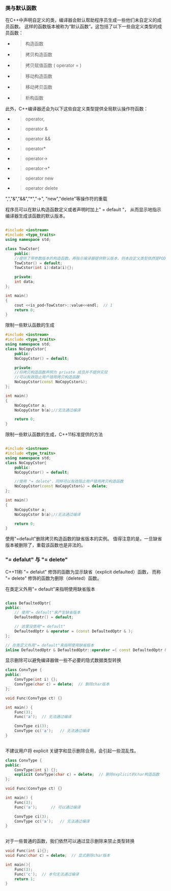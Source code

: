 
### 类与默认函数 

在C++中声明自定义的类，编译器会默认帮助程序员生成一些他们未自定义的成员函数。
这样的函数版本被称为“默认函数”。这包括了以下一些自定义类型的成员函数：

 - > 构造函数
 - > 拷贝构造函数
 - > 拷贝赋值函数 ( operator = )
 - > 移动构造函数
 - > 移动拷贝函数
 - > 析构函数
 
 此外，C++编译器还会为以下这些自定义类型提供全局默认操作符函数：
 
 - > operator,
 - > operator &
 - > operator &&
 - > operator*
 - > operator->
 - > operator->*
 - > operator new
 - > operator delete

",","&","&&","*","->", "new","delete"等操作符的重载



程序员可以在默认构造函数定义或者声明时加上" = default "，
从而显示地指示编译器生成该函数的默认版本。
```C++

#include <iostream>
#include <type_traits>
using namespace std;

class TowCstor{
    public:
    //提供了带参数版本的构造函数，再指示编译器提供默认版本，则本自定义类型依然是POD类型
    TowCstor() = default;
    TowCstor(int i):data(i){};

    private:
    int data;
};

int main()
{
    cout <<is_pod<TowCstor>::value<<endl;  // 1
    return 0;
}

```


 限制一些默认函数的生成
```C++
#include <iostream>
#include <type_traits>
using namespace std;
class NoCopyCstor{
    public:
    NoCopyCstor() = default;

    private:
    //将拷贝构造函数声明为 private 成员并不提供实现
    //可以有效阻止用户错用拷贝构造函数
    NoCopyCstor(const NoCopyCstor&);
};

int main()
{
    NoCopyCstor a;
    NoCopyCstor b(a);//无法通过编译

    return 0;
}

```


限制一些默认函数的生成，C++11标准提供的方法

```C++

#include <iostream>
#include <type_traits>
using namespace std;
class NoCopyCstor{
    public:
    NoCopyCstor() = default;

    //使用 "= delete"，同样可以有效阻止用户错用拷贝构造函数
    NoCopyCstor(const NoCopyCstor&) = delete;
};

int main()
{
    NoCopyCstor a;
    NoCopyCstor b(a);//无法通过编译

    return 0;
}

```
使用"=default"删除拷贝构造函数的缺省版本的实例。
值得注意的是，一旦缺省版本被删除了，重载该函数也是非法的。



###  "= defalut"  与  "= delete"
C++11称 "= defalut" 修饰的函数为显示缺省（explicit  defaulted）函数，
而称 "= delete" 修饰的函数为删除（deleted）函数。


 在类定义外用"= default"来指明使用缺省版本
```C++

class DefaultedOptr{
public:
    // 使用"= default"来产生缺省版本
    DefaultedOptr() = default;   

    // 这里没使用"= default"
    DefaultedOptr & operator = (const DefaultedOptr & );
};

// 在类定义外用"= default"来指明使用缺省版本
inline DefaultedOptr & DefaultedOptr::operator =( const DefaultedOptr & ) = default; 

```


显示删除可以避免编译器做一些不必要的隐式数据类型转换
```C++
class ConvType {
public:
    ConvType(int i) {};
    ConvType(char c) = delete;  // 删除char版本
};

void Func(ConvType ct) {}

int main() {
    Func(3);
    Func('a');  // 无法通过编译

    ConvType ci(3);
    ConvType cc('a');   // 无法通过编译
}
    

```


不建议用户将 explicit 关键字和显示删除合用，会引起一些混乱性。
```C++
class ConvType {
public:
    ConvType(int i) {};
    explicit ConvType(char c) = delete;  // 删除explicit的char构造函数
};

void Func(ConvType ct) {}

int main() {
    Func(3);
    Func('a');      // 可以通过编译

    ConvType ci(3);
    ConvType cc('a');   // 无法通过编译
}
    
```


对于一些普通的函数，我们依然可以通过显示删除来禁止类型转换
```C++
void Func(int i){};
void Func(char c) = delete;  // 显式删除char版本

int main(){
    Func(3);
    Func('c');  // 本句无法通过编译
    return 1;
}
```















